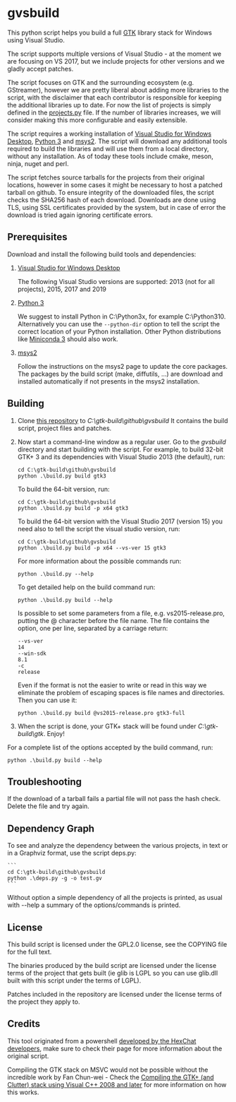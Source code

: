 # gvsbuild

This python script helps you build a full [GTK](https://www.gtk.org/) library stack for Windows using Visual Studio.

The script supports multiple versions of Visual Studio - at the moment we are focusing on VS 2017, but we include projects for other versions and we gladly accept patches.

The script focuses on GTK and the surrounding ecosystem (e.g. GStreamer), however we are pretty liberal about adding more libraries to the script, with the disclaimer that each contributor is responsible for keeping the additional libraries up to date.
For now the list of projects is simply defined in the [projects.py](https://github.com/wingtk/gvsbuild/blob/master/gvsbuild/projects.py) file. If the number of libraries increases, we will consider making this more configurable and easily extensible.

The script requires a working installation of [Visual Studio for Windows Desktop](http://www.visualstudio.com), [Python 3](https://www.python.org) and [msys2](https://msys2.github.io).
The script will download any additional tools required to build the libraries and will use them from a local directory, without any installation. As of today these tools include cmake, meson, ninja, nuget and perl.

The script fetches source tarballs for the projects from their original locations, however in some cases it might be necessary to host a patched tarball on github.
To ensure integrity of the downloaded files, the script checks the SHA256 hash of each download. Downloads are done using TLS, using SSL certificates provided by the system, but in case of error the download is tried again ignoring certificate errors.

## Prerequisites

Download and install the following build tools and dependencies:

1. [Visual Studio for Windows Desktop](http://www.visualstudio.com/downloads)

    The following Visual Studio versions are supported: 2013 (not for all projects), 2015, 2017 and 2019

1. [Python 3](https://www.python.org/downloads/windows/)

    We suggest to install Python in C:\Python3x, for example C:\Python310. Alternatively you can use the `--python-dir` option to tell the script the correct location of your Python installation.
    Other Python distributions like [Miniconda 3](https://repo.continuum.io/miniconda/Miniconda3-latest-Windows-x86_64.exe) should also work.

1. [msys2](https://msys2.github.io/)

    Follow the instructions on the msys2 page to update the core packages. The packages by the build script (make, diffutils, ...) are download and installed automatically if not presents in the msys2 installation.

## Building

1. Clone [this repository](https://github.com/wingtk/gvsbuild) to _C:\gtk-build\github\gvsbuild_ It contains the build script, project files and patches.

1. Now start a command-line window as a regular user. Go to the _gvsbuild_ directory and start building with the script. For example, to build 32-bit GTK+ 3 and its dependencies with Visual Studio 2013 (the default), run:

    ```
    cd C:\gtk-build\github\gvsbuild
    python .\build.py build gtk3
    ```

    To build the 64-bit version, run:

    ```
    cd C:\gtk-build\github\gvsbuild
    python .\build.py build -p x64 gtk3
    ```

    To build the 64-bit version with the Visual Studio 2017 (version 15) you need also to tell the script the visual studio version, run:

    ```
    cd C:\gtk-build\github\gvsbuild
    python .\build.py build -p x64 --vs-ver 15 gtk3
    ```

    For more information about the possible commands run:

    ```
    python .\build.py --help
    ```

    To get detailed help on the build command run:

    ```
    python .\build.py build --help
    ```

    Is possible to set some parameters from a file, e.g. vs2015-release.pro, putting the @ character before the file name. The file contains the option, one per line, separated by a carriage return:

    ```
    --vs-ver
    14
    --win-sdk
    8.1
    -c
    release
    ```

    Even if the format is not the easier to write or read in this way we eliminate the problem of escaping spaces is file names and directories. Then you can use it:

    ```
    python .\build.py build @vs2015-release.pro gtk3-full
    ```

1. When the script is done, your GTK+ stack will be found under _C:\gtk-build\gtk_. Enjoy!


For a complete list of the options accepted by the build command, run:

```
python .\build.py build --help
```

## Troubleshooting

If the download of a tarball fails a partial file will not pass the hash check. Delete the file and try again.

## Dependency Graph

To see and analyze the dependency between the various projects, in text or in a Graphviz format, use the script deps.py:

    ```
    cd C:\gtk-build\github\gvsbuild
    python .\deps.py -g -o test.gv
    ```

Without option a simple dependency of all the projects is printed, as usual with --help a summary of the options/commands is printed.

## License

This build script is licensed under the GPL2.0 license, see the COPYING file for the full text.

The binaries produced by the build script are licensed under the license terms of the project that gets built (ie glib is LGPL so you can use glib.dll built with this script under the terms of LGPL).

Patches included in the repository are licensed under the license terms of the project they apply to.

## Credits

This tool originated from a powershell [developed by the HexChat developers](https://github.com/hexchat/gtk-win32), make sure to check their page for more information about the original script.

Compiling the GTK stack on MSVC would not be possible without the incredible work by Fan Chun-wei - Check the [Compiling the GTK+ (and Clutter) stack using Visual C++ 2008 and later](https://wiki.gnome.org/Projects/GTK/Win32/MSVCCompilationOfGTKStack) for more information on how this works.


